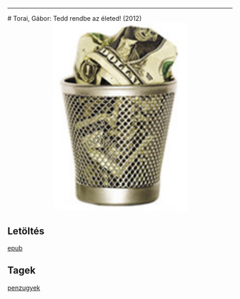 <hr/>
# <a name="id_47">Torai, Gábor: Tedd rendbe az életed! (2012)</a>
<center><img src="https://github.com/BercziSandor/calibre_lib/raw/main/main/Torai%2C%20Gabor/Tedd%20rendbe%20az%20eleted%21%20%2847%29/cover.jpg" alt="cover" width="300"/></center>

## Letöltés
[epub](https://github.com/BercziSandor/calibre_lib/raw/main/main/Torai%2C%20Gabor/Tedd%20rendbe%20az%20eleted%21%20%2847%29/Tedd%20rendbe%20az%20eleted%21%20-%20Torai%2C%20Gabor.epub)

## Tagek
[penzugyek](https://github.com/berczisandor/calibre_lib/blob/main/main/_tags/penzugyek.md)


